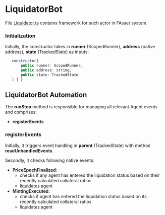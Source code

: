 # LiquidatorBot

File [Liquidator.ts](../../packages/fasset-bots-core/src/actors/Liquidator.ts) contains framework for such actor in FAsset system.

### Initialization

Initially, the constructor takes in **runner** (ScopedRunner), **address** (native address), **state** (TrackedState) as inputs:

```javascript
   constructor(
       public runner: ScopedRunner,
       public address: string,
       public state: TrackedState
   ) { }
```

## LiquidatorBot Automation

The **runStep** method is responsible for managing all relevant Agent events and comprises:

-   **registerEvents**

### registerEvents

Initially, it triggers event handling in **parent** (TrackedState) with method **readUnhandledEvents**.

Secondly, it checks following native events:

-   **PriceEpochFinalized**:
    -   checks if any agent has entered the liquidation status based on their recently calculated collateral ratios
    -   liquidates agent
-   **MintingExecuted**:
    -   checks if agent has entered the liquidation status based on its recently calculated collateral ratios
    -   liquidates agent
